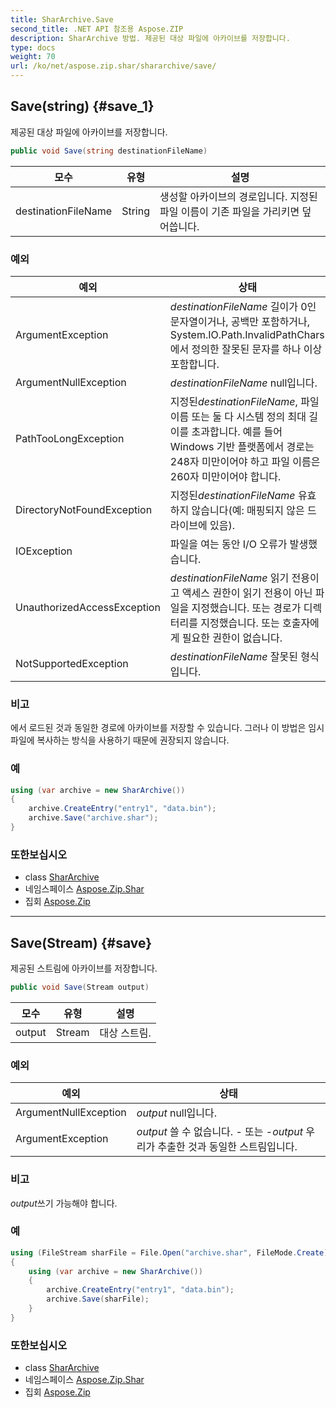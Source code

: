 ```yaml
---
title: SharArchive.Save
second_title: .NET API 참조용 Aspose.ZIP
description: SharArchive 방법. 제공된 대상 파일에 아카이브를 저장합니다.
type: docs
weight: 70
url: /ko/net/aspose.zip.shar/shararchive/save/
---
```

## Save(string) {#save_1}

제공된 대상 파일에 아카이브를 저장합니다.

```csharp
public void Save(string destinationFileName)
```

| 모수 | 유형 | 설명 |
| --- | --- | --- |
| destinationFileName | String | 생성할 아카이브의 경로입니다. 지정된 파일 이름이 기존 파일을 가리키면 덮어씁니다. |

### 예외

| 예외 | 상태 |
| --- | --- |
| ArgumentException | *destinationFileName* 길이가 0인 문자열이거나, 공백만 포함하거나, System.IO.Path.InvalidPathChars에서 정의한 잘못된 문자를 하나 이상 포함합니다. |
| ArgumentNullException | *destinationFileName* null입니다. |
| PathTooLongException | 지정된*destinationFileName*, 파일 이름 또는 둘 다 시스템 정의 최대 길이를 초과합니다. 예를 들어 Windows 기반 플랫폼에서 경로는 248자 미만이어야 하고 파일 이름은 260자 미만이어야 합니다. |
| DirectoryNotFoundException | 지정된*destinationFileName* 유효하지 않습니다(예: 매핑되지 않은 드라이브에 있음). |
| IOException | 파일을 여는 동안 I/O 오류가 발생했습니다. |
| UnauthorizedAccessException | *destinationFileName* 읽기 전용이고 액세스 권한이 읽기 전용이 아닌 파일을 지정했습니다. 또는 경로가 디렉터리를 지정했습니다. 또는 호출자에게 필요한 권한이 없습니다. |
| NotSupportedException | *destinationFileName* 잘못된 형식입니다. |

### 비고

에서 로드된 것과 동일한 경로에 아카이브를 저장할 수 있습니다. 그러나 이 방법은 임시 파일에 복사하는 방식을 사용하기 때문에 권장되지 않습니다.

### 예

```csharp
using (var archive = new SharArchive())
{
    archive.CreateEntry("entry1", "data.bin");        
    archive.Save("archive.shar");
}       
```

### 또한보십시오

* class [SharArchive](../)
* 네임스페이스 [Aspose.Zip.Shar](../../shararchive/)
* 집회 [Aspose.Zip](../../../)

---

## Save(Stream) {#save}

제공된 스트림에 아카이브를 저장합니다.

```csharp
public void Save(Stream output)
```

| 모수 | 유형 | 설명 |
| --- | --- | --- |
| output | Stream | 대상 스트림. |

### 예외

| 예외 | 상태 |
| --- | --- |
| ArgumentNullException | *output* null입니다. |
| ArgumentException | *output* 쓸 수 없습니다. - 또는 -*output* 우리가 추출한 것과 동일한 스트림입니다. |

### 비고

*output*쓰기 가능해야 합니다.

### 예

```csharp
using (FileStream sharFile = File.Open("archive.shar", FileMode.Create))
{
    using (var archive = new SharArchive())
    {
        archive.CreateEntry("entry1", "data.bin");        
        archive.Save(sharFile);
    }
}       
```

### 또한보십시오

* class [SharArchive](../)
* 네임스페이스 [Aspose.Zip.Shar](../../shararchive/)
* 집회 [Aspose.Zip](../../../)


